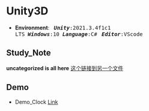 # Unity3D 
* **Environment**: &nbsp;&nbsp;<kbd>***Unity***:2021.3.4f1c1 LTS</kbd>&nbsp;&nbsp;<kbd>***Windows***:10</kbd>&nbsp;&nbsp;<kbd>***Language***:C#</kbd>
&nbsp;&nbsp;<kbd>***Editor***:VScode<kbd>
  
## Study_Note
**uncategorized is all here** [这个链接到另一个文件](./Study/Unity3D/Note/uncategorized.md)
## Demo
* Demo_Clock [Link](./Study/Unity3D/Demo_Clock)
